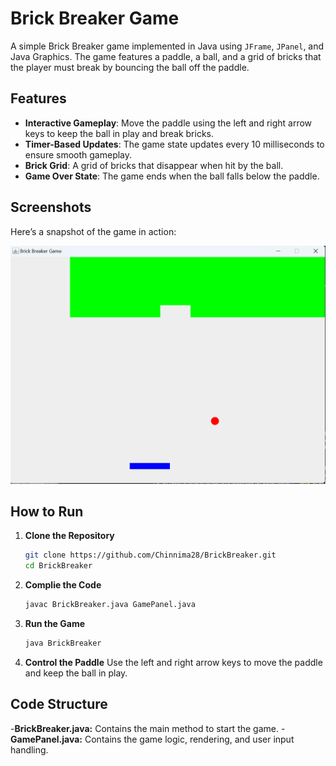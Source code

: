 # Brick Breaker Game

A simple Brick Breaker game implemented in Java using `JFrame`, `JPanel`, and Java Graphics. The game features a paddle, a ball, and a grid of bricks that the player must break by bouncing the ball off the paddle.

## Features

- **Interactive Gameplay**: Move the paddle using the left and right arrow keys to keep the ball in play and break bricks.
- **Timer-Based Updates**: The game state updates every 10 milliseconds to ensure smooth gameplay.
- **Brick Grid**: A grid of bricks that disappear when hit by the ball.
- **Game Over State**: The game ends when the ball falls below the paddle.

## Screenshots

Here’s a snapshot of the game in action:

![Game Snapshot](https://github.com/Chinnima28/BrickBreaker/blob/b860ce5b9515f30861c5be67a23b0077ae1d01b8/Brickbreaker%20output.png)

## How to Run

1. **Clone the Repository**

   ```bash
   git clone https://github.com/Chinnima28/BrickBreaker.git
   cd BrickBreaker
   ```
2. **Complie the Code**

   ```bash
   javac BrickBreaker.java GamePanel.java
   ```
3. **Run the Game**
   ```bash
   java BrickBreaker
   ```
4. **Control the Paddle**
   Use the left and right arrow keys to move the paddle and keep the ball in play.

## Code Structure
-**BrickBreaker.java:** Contains the main method to start the game.
-**GamePanel.java:** Contains the game logic, rendering, and user input handling.
